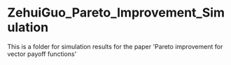 # ZehuiGuo_Pareto_Improvement_Simulation
This is a folder for simulation results for the paper 'Pareto improvement for vector payoff functions'
